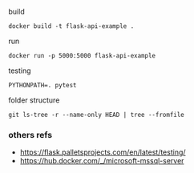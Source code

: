build

```commandline
docker build -t flask-api-example .
```
run

```commandline
docker run -p 5000:5000 flask-api-example
```

testing
```
PYTHONPATH=. pytest
```

folder structure
```commandline
git ls-tree -r --name-only HEAD | tree --fromfile
```

### others refs
- https://flask.palletsprojects.com/en/latest/testing/
- https://hub.docker.com/_/microsoft-mssql-server